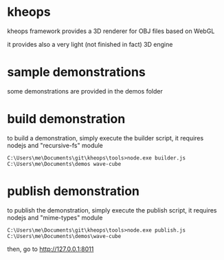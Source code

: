 # kheops

kheops framework provides a 3D renderer for OBJ files based on WebGL

it provides also a very light (not finished in fact) 3D engine

# sample demonstrations

some demonstrations are provided in the demos folder

# build demonstration

to build a demonstration, simply execute the builder script, it requires nodejs and "recursive-fs" module

```
C:\Users\me\Documents\git\kheops\tools>node.exe builder.js C:\Users\me\Documents\demos wave-cube
```

# publish demonstration

to publish the demonstration, simply execute the publish script, it requires nodejs and "mime-types" module

```
C:\Users\me\Documents\git\kheops\tools>node.exe publish.js C:\Users\me\Documents\demos\wave-cube
```

then, go to http://127.0.0.1:8011
